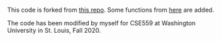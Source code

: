 This code is forked from [this repo](https://github.com/surajkra/Vision-Based-Dynamic-Offside-Line-Marker-for-Soccer-Games).
Some functions from [here](https://www.mathworks.com/matlabcentral/fileexchange/28512-simplecolordetectionbyhue?s_tid=srchtitle) are added.

The code has been modified by myself for CSE559 at Washington University in St. Louis, Fall 2020.
